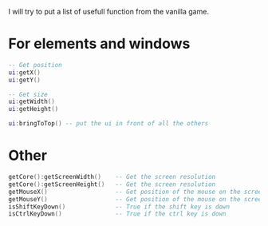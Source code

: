 I will try to put a list of usefull function from the vanilla game.  

# For elements and windows
```lua
-- Get position
ui:getX()
ui:getY()

-- Get size
ui:getWidth()
ui:getHeight()

ui:bringToTop() -- put the ui in front of all the others
```

# Other
```lua
getCore():getScreenWidth()    -- Get the screen resolution
getCore():getScreenHeight()   -- Get the screen resolution
getMouseX()                   -- Get position of the mouse on the screen
getMouseY()                   -- Get position of the mouse on the screen
isShiftKeyDown()              -- True if the shift key is down
isCtrlKeyDown()               -- True if the ctrl key is down
```
